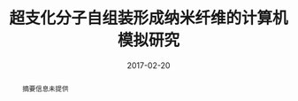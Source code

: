 ---
title: "超支化分子自组装形成纳米纤维的计算机模拟研究"
authors:
- You-Liang Zhu
- 李占伟
- 孙昭艳
- 吕中元
date: "2017-02-20"
doi: "10.11777/j.issn1000-3304.2017.16294"
publication_types: ["期刊文章"]
publication: "高分子学报"
publication_short: "刊名简称未提供"
abstract: "
<!--more-->
摘要信息未提供"
url_pdf: "https://www.gfzxb.org/thesisDetails#10.11777/j.issn1000-3304.2017.16294&lang=zh"
---